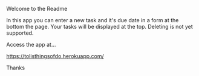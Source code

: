 Welcome to the Readme

In this app you can enter a new task and it's due date in a form at the bottom the page. Your tasks will be displayed at the top. Deleting is not yet supported. 

Access the app at...

https://tolisthingsofdo.herokuapp.com/

Thanks

